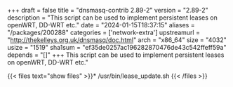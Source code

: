 +++
draft = false
title = "dnsmasq-contrib 2.89-2"
version = "2.89-2"
description = "This script can be used to implement persistent leases on openWRT, DD-WRT etc."
date = "2024-01-15T18:37:15"
aliases = "/packages/200288"
categories = ['network-extra']
upstreamurl = "http://thekelleys.org.uk/dnsmasq/doc.html"
arch = "x86_64"
size = "4032"
usize = "1519"
sha1sum = "ef35de0257ac196282870476de43c542ffeff59a"
depends = "[]"
+++
This script can be used to implement persistent leases on openWRT, DD-WRT etc."

{{< files text="show files" >}}* /usr/bin/lease_update.sh
{{< /files >}}